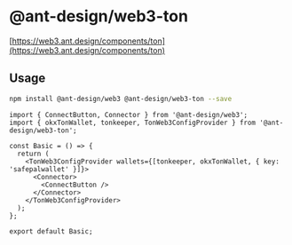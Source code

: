 # @ant-design/web3-ton

[https://web3.ant.design/components/ton](https://web3.ant.design/components/ton)

## Usage

```bash
npm install @ant-design/web3 @ant-design/web3-ton --save
```

```tsx
import { ConnectButton, Connector } from '@ant-design/web3';
import { okxTonWallet, tonkeeper, TonWeb3ConfigProvider } from '@ant-design/web3-ton';

const Basic = () => {
  return (
    <TonWeb3ConfigProvider wallets={[tonkeeper, okxTonWallet, { key: 'safepalwallet' }]}>
      <Connector>
        <ConnectButton />
      </Connector>
    </TonWeb3ConfigProvider>
  );
};

export default Basic;
```
